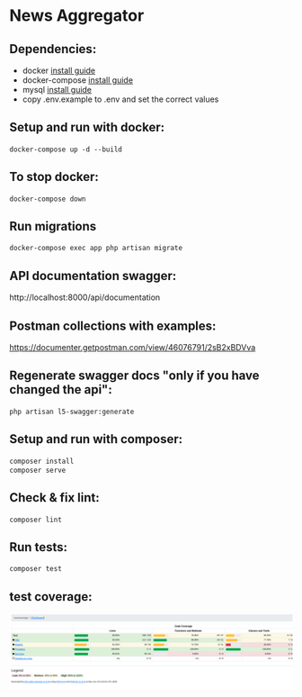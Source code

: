 # News Aggregator

## Dependencies:

- docker [install guide](https://www.digitalocean.com/community/tutorials/how-to-install-and-use-docker-on-ubuntu-20-04)
- docker-compose [install guide](https://linuxhostsupport.com/blog/how-to-install-and-configure-docker-compose-on-ubuntu-20-04/)
- mysql [install guide](https://www.digitalocean.com/community/tutorials/how-to-install-mysql-on-ubuntu-20-04)
- copy .env.example to .env and set the correct values
  
## Setup and run with docker:

```
docker-compose up -d --build
```

## To stop docker:

```
docker-compose down
```
## Run migrations

```
docker-compose exec app php artisan migrate
```
## API documentation swagger:
http://localhost:8000/api/documentation


## Postman collections with examples:
https://documenter.getpostman.com/view/46076791/2sB2xBDVva

## Regenerate swagger docs "only if you have changed the api":
```
php artisan l5-swagger:generate
```
## Setup and run with composer:
```
composer install
composer serve
```
## Check & fix lint: 
```
composer lint
``` 
## Run tests:
```
composer test
``` 
## test coverage:
![Coverage](docs/coverage.png)

    